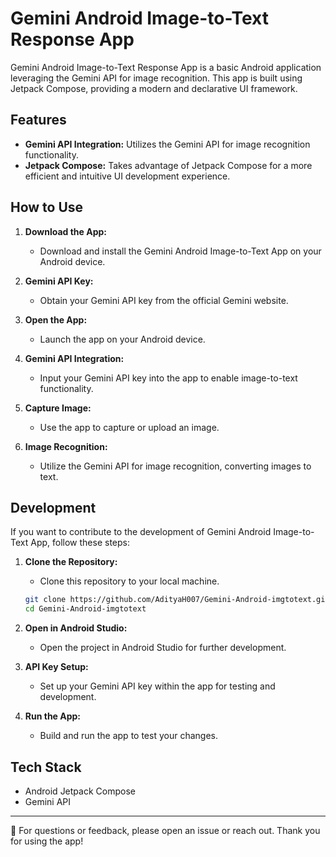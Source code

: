 # Gemini Android Image-to-Text Response App

Gemini Android Image-to-Text Response App is a basic Android application leveraging the Gemini API for image recognition. This app is built using Jetpack Compose, providing a modern and declarative UI framework.

## Features

- **Gemini API Integration:** Utilizes the Gemini API for image recognition functionality.
- **Jetpack Compose:** Takes advantage of Jetpack Compose for a more efficient and intuitive UI development experience.

## How to Use

1. **Download the App:**
   - Download and install the Gemini Android Image-to-Text App on your Android device.

2. **Gemini API Key:**
   - Obtain your Gemini API key from the official Gemini website.

3. **Open the App:**
   - Launch the app on your Android device.

4. **Gemini API Integration:**
   - Input your Gemini API key into the app to enable image-to-text functionality.

5. **Capture Image:**
   - Use the app to capture or upload an image.

6. **Image Recognition:**
   - Utilize the Gemini API for image recognition, converting images to text.

## Development

If you want to contribute to the development of Gemini Android Image-to-Text App, follow these steps:

1. **Clone the Repository:**
   - Clone this repository to your local machine.

   ```bash
   git clone https://github.com/AdityaH007/Gemini-Android-imgtotext.git
   cd Gemini-Android-imgtotext
   ```

2. **Open in Android Studio:**
   - Open the project in Android Studio for further development.

3. **API Key Setup:**
   - Set up your Gemini API key within the app for testing and development.

4. **Run the App:**
   - Build and run the app to test your changes.

## Tech Stack

- Android Jetpack Compose
- Gemini API


---

🚀 For questions or feedback, please open an issue or reach out. Thank you for using the app!
